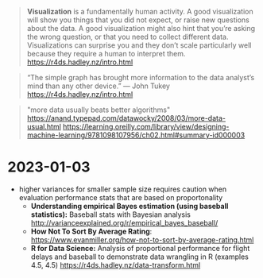 >**Visualization** is a fundamentally human activity. A good visualization will show you things that you did not expect, or raise new questions about the data. A good visualization might also hint that you’re asking the wrong question, or that you need to collect different data. Visualizations can surprise you and they don’t scale particularly well because they require a human to interpret them.
>https://r4ds.hadley.nz/intro.html

>“The simple graph has brought more information to the data analyst’s mind than any other device.” — John Tukey
>https://r4ds.hadley.nz/intro.html

> "more data usually beats better algorithms"
> https://anand.typepad.com/datawocky/2008/03/more-data-usual.html
> https://learning.oreilly.com/library/view/designing-machine-learning/9781098107956/ch02.html#summary-id000003

# 2023-01-03
- higher variances for smaller sample size requires caution when evaluation performance stats that are based on proportonality
	- **Understanding empirical Bayes estimation (using baseball statistics):** Baseball stats with Bayesian analysis http://varianceexplained.org/r/empirical_bayes_baseball/
	- **How Not To Sort By Average Rating**: https://www.evanmiller.org/how-not-to-sort-by-average-rating.html
	- **R for Data Science:** Analysis of proportional performance for flight delays and baseball to demonstrate data wrangling in R (examples 4.5, 4.5) https://r4ds.hadley.nz/data-transform.html